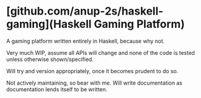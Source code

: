 # [github.com/anup-2s/haskell-gaming](Haskell Gaming Platform)

A gaming platform written entirely in Haskell, because why not.

Very much WIP, assume all APIs will change and none of the code is tested unless otherwise shown/specified.

Will try and version appropriately, once it becomes prudent to do so.

Not actively maintaining, so bear with me. Will write documentation as documentation lends itself to be written.
